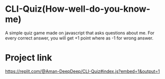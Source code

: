 # CLI-Quiz(How-well-do-you-know-me)

A simple quiz game made on javascript that asks questions about me. 
For every correct answer, you will get +1 point where as -1 for 
wrong answer.

# Project link
https://replit.com/@Aman-DeepDeep/CLI-Quiz#index.js?embed=1&output=1
